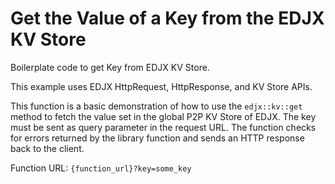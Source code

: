 <!--
title: .'Get value of key from EDJX KV store'
description: 'Boilerplate code to get Key from EDJX KV store'
platform: EDJX
language: C++
-->

# Get the Value of a Key from the EDJX KV Store

Boilerplate code to get Key from EDJX KV Store.

This example uses EDJX HttpRequest, HttpResponse, and KV Store APIs.

This function is a basic demonstration of how to use the `edjx::kv::get` method to fetch the value set in the global P2P KV Store of EDJX. The key must be sent as query parameter in the request URL. The function checks for errors returned by the library function and sends an HTTP response back to the client.

Function URL: `{function_url}?key=some_key`
